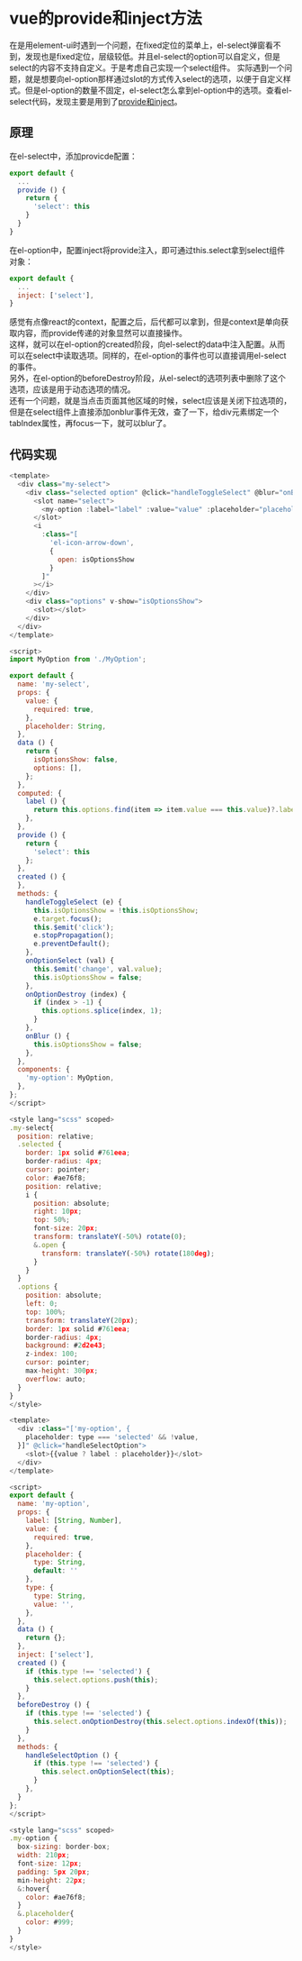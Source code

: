 # vue的provide和inject方法
在是用element-ui时遇到一个问题，在fixed定位的菜单上，el-select弹窗看不到，发现也是fixed定位，层级较低。并且el-select的option可以自定义，但是select的内容不支持自定义。于是考虑自己实现一个select组件。
实际遇到一个问题，就是想要向el-option那样通过slot的方式传入select的选项，以便于自定义样式。但是el-option的数量不固定，el-select怎么拿到el-option中的选项。查看el-select代码，发现主要是用到了[provide和inject](https://cn.vuejs.org/v2/api/#provide-inject)。

## 原理
在el-select中，添加provicde配置：
````js
export default {
  ...
  provide () {
    return {
      'select': this
    }
  }
}
````
在el-option中，配置inject将provide注入，即可通过this.select拿到select组件对象：
````js
export default {
  ...
  inject: ['select'],
}
````
感觉有点像react的context，配置之后，后代都可以拿到，但是context是单向获取内容，而provide传递的对象显然可以直接操作。  
这样，就可以在el-option的created阶段，向el-select的data中注入配置。从而可以在select中读取选项。同样的，在el-option的事件也可以直接调用el-select的事件。  
另外，在el-option的beforeDestroy阶段，从el-select的选项列表中删除了这个选项，应该是用于动态选项的情况。  
还有一个问题，就是当点击页面其他区域的时候，select应该是关闭下拉选项的，但是在select组件上直接添加onblur事件无效，查了一下，给div元素绑定一个tabIndex属性，再focus一下，就可以blur了。  

## 代码实现
````js
<template>
  <div class="my-select">
    <div class="selected option" @click="handleToggleSelect" @blur="onBlur" tabIndex="1">
      <slot name="select">
        <my-option :label="label" :value="value" :placeholder="placeholder" type="selected"></my-option>
      </slot>
      <i
        :class="[
          'el-icon-arrow-down',
          {
            open: isOptionsShow
          }
        ]"
      ></i>
    </div>
    <div class="options" v-show="isOptionsShow">
      <slot></slot>
    </div>
  </div>
</template>

<script>
import MyOption from './MyOption';

export default {
  name: 'my-select',
  props: {
    value: {
      required: true,
    },
    placeholder: String,
  },
  data () {
    return {
      isOptionsShow: false,
      options: [],
    };
  },
  computed: {
    label () {
      return this.options.find(item => item.value === this.value)?.label;
    },
  },
  provide () {
    return {
      'select': this
    };
  },
  created () {
  },
  methods: {
    handleToggleSelect (e) {
      this.isOptionsShow = !this.isOptionsShow;
      e.target.focus();
      this.$emit('click');
      e.stopPropagation();
      e.preventDefault();
    },
    onOptionSelect (val) {
      this.$emit('change', val.value);
      this.isOptionsShow = false;
    },
    onOptionDestroy (index) {
      if (index > -1) {
        this.options.splice(index, 1);
      }
    },
    onBlur () {
      this.isOptionsShow = false;
    },
  },
  components: {
    'my-option': MyOption,
  },
};
</script>

<style lang="scss" scoped>
.my-select{
  position: relative;
  .selected {
    border: 1px solid #761eea;
    border-radius: 4px;
    cursor: pointer;
    color: #ae76f8;
    position: relative;
    i {
      position: absolute;
      right: 10px;
      top: 50%;
      font-size: 20px;
      transform: translateY(-50%) rotate(0);
      &.open {
        transform: translateY(-50%) rotate(180deg);
      }
    }
  }
  .options {
    position: absolute;
    left: 0;
    top: 100%;
    transform: translateY(20px);
    border: 1px solid #761eea;
    border-radius: 4px;
    background: #2d2e43;
    z-index: 100;
    cursor: pointer;
    max-height: 300px;
    overflow: auto;
  }
}
</style>
````
````js
<template>
  <div :class="['my-option', {
    placeholder: type === 'selected' && !value,
  }]" @click="handleSelectOption">
    <slot>{{value ? label : placeholder}}</slot>
  </div>
</template>

<script>
export default {
  name: 'my-option',
  props: {
    label: [String, Number],
    value: {
      required: true,
    },
    placeholder: {
      type: String,
      default: ''
    },
    type: {
      type: String,
      value: '',
    },
  },
  data () {
    return {};
  },
  inject: ['select'],
  created () {
    if (this.type !== 'selected') {
      this.select.options.push(this);
    }
  },
  beforeDestroy () {
    if (this.type !== 'selected') {
      this.select.onOptionDestroy(this.select.options.indexOf(this));
    }
  },
  methods: {
    handleSelectOption () {
      if (this.type !== 'selected') {
        this.select.onOptionSelect(this);
      }
    },
  }
};
</script>

<style lang="scss" scoped>
.my-option {
  box-sizing: border-box;
  width: 210px;
  font-size: 12px;
  padding: 5px 20px;
  min-height: 22px;
  &:hover{
    color: #ae76f8;
  }
  &.placeholder{
    color: #999;
  }
}
</style>
````